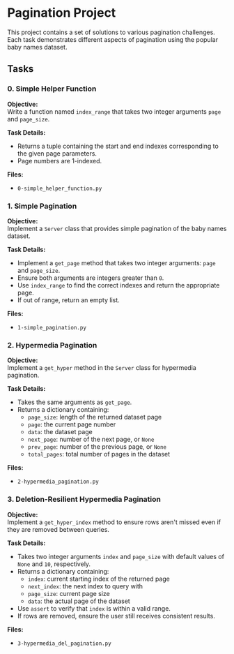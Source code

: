 # Pagination Project

This project contains a set of solutions to various pagination challenges. Each task demonstrates different aspects of pagination using the popular baby names dataset.

## Tasks

### 0. Simple Helper Function
**Objective:**  
Write a function named `index_range` that takes two integer arguments `page` and `page_size`.

**Task Details:**
- Returns a tuple containing the start and end indexes corresponding to the given page parameters.
- Page numbers are 1-indexed.

**Files:**
- `0-simple_helper_function.py`

### 1. Simple Pagination
**Objective:**  
Implement a `Server` class that provides simple pagination of the baby names dataset.

**Task Details:**
- Implement a `get_page` method that takes two integer arguments: `page` and `page_size`.
- Ensure both arguments are integers greater than `0`.
- Use `index_range` to find the correct indexes and return the appropriate page.
- If out of range, return an empty list.

**Files:**
- `1-simple_pagination.py`

### 2. Hypermedia Pagination
**Objective:**  
Implement a `get_hyper` method in the `Server` class for hypermedia pagination.

**Task Details:**
- Takes the same arguments as `get_page`.
- Returns a dictionary containing:
  - `page_size`: length of the returned dataset page
  - `page`: the current page number
  - `data`: the dataset page
  - `next_page`: number of the next page, or `None`
  - `prev_page`: number of the previous page, or `None`
  - `total_pages`: total number of pages in the dataset

**Files:**
- `2-hypermedia_pagination.py`

### 3. Deletion-Resilient Hypermedia Pagination
**Objective:**  
Implement a `get_hyper_index` method to ensure rows aren't missed even if they are removed between queries.

**Task Details:**
- Takes two integer arguments `index` and `page_size` with default values of `None` and `10`, respectively.
- Returns a dictionary containing:
  - `index`: current starting index of the returned page
  - `next_index`: the next index to query with
  - `page_size`: current page size
  - `data`: the actual page of the dataset
- Use `assert` to verify that `index` is within a valid range.
- If rows are removed, ensure the user still receives consistent results.

**Files:**
- `3-hypermedia_del_pagination.py`
